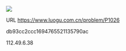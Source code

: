 ![](https://blocksrc.haplat.net/_bot_sbu/sbu-pic.gif)

URL https://www.luogu.com.cn/problem/P1026

db93cc2ccc1694765521135790ac

112.49.6.38


